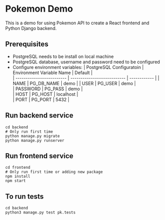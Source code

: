 # Pokemon Demo
This is a demo for using Pokemon API to create a React frontend and Python Django backend.

## Prerequisites
- PostgreSQL needs to be install on local machine
- PostgreSQL database, username and password need to be configured
- Configure environment variables: 
  |  PostgreSQL Configuratoin |   Environment Variable Name |    Default   |  
  | ------------------------- | --------------------------- | ------------ |
  | NAME                      |  PG_DB_NAME                 |  demo        |
  | USER                      |  PG_USER                    |  demo        |   
  | PASSWORD                  |  PG_PASS                    |  demo        |   
  | HOST                      |  PG_HOST                    |  localhost   |         
  | PORT                      |  PG_PORT                    |  5432        |   

## Run backend service
```
cd backend
# Only run first time
python manage.py migrate
python manage.py runserver
```

## Run frontend service
```
cd frontend
# Only run first time or adding new package
npm install
npm start
```

## To run tests
```
cd backend
python3 manage.py test pk.tests
```
